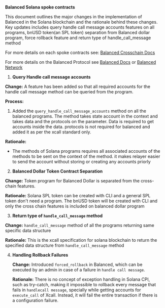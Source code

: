 
**Balanced Solana spoke contracts**

  

This document outlines the major changes in the implementation of Balanced in the Solana blockchain and the rationale behind these changes. Key updates includes query handle call message accounts features on all programs, bnUSD token(an SPL token) separation from Balanced dollar program, force rollback feature and return type of handle_call_message method

  

For more details on each spoke contracts see: [Balanced Crosschain Docs](https://github.com/balancednetwork/balanced-java-contracts/blob/420-balanced-docs/docs/crosschain.md)

  

For more details on the Balanced Protocol see [Balanced Docs](https://github.com/balancednetwork/balanced-java-contracts/blob/420-balanced-docs/docs/docs.md) or [Balanced Network](https://balanced.network/)

  

1.  **Query Handle call message accounts**

  

**Change:** A feature has been added so that all required accounts for the handle call message method can be queried from the program.

  

**Process:**

1. Added the `query_handle_call_message_accounts` method on all the balanced programs. The method takes state account in the context and takes data and the protocols on the parameter. Data is required to get accounts inside the data. protocols is not required for balanced and added it as per the xcall standard only.

  

**Rationale:**

* The methods of Solana programs requires all associated accounts of the methods to be sent on the context of the method. it makes relayer easier to send the account without storing or creating any accounts priorly

  

2.  **Balanced Dollar Token Contract Separation**

  

**Change:** Token program for Balanced Dollar is separated from the cross-chain features.

  

**Rationale:** Solana SPL token can be created with CLI and a general SPL token don't need a program. The bnUSD token will be created with CLI and only the cross chain features is included on balanced dollar program

3.  **Return type of `handle_call_message` method**

  

**Change:**  `handle_call_message` method of all the programs returning same specific data structure

**Rationale:** This is the xcall specification for solana blockchain to return the specified data structure from `handle_call_message` method

4. **Handling Rollback Failures**

   **Change:** Introduced `forced_rollback` in Balanced, which can be executed by an admin in case of a failure in `handle call message`.

   **Rationale:** There is no concept of exception handling in Solana CPI, such as try-catch, making it impossible to rollback every message that fails in `handlecall message`, specially while getting accounts for `execute_call` of Xcall. Instead, it will fail the entire transaction if there is a configuration failure.